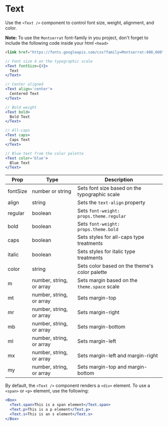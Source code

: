 
# Text

Use the `<Text />` component to control font size, weight, alignment, and color.

**Note:** To use the `Montserrat` font-family in you project, don't forget to include the following code inside your html `<head>`

```html
<link href="https://fonts.googleapis.com/css?family=Montserrat:400,600" rel="stylesheet">
```

```.jsx
// Font size 4 on the typographic scale
<Text fontSize={4}>
  Text
</Text>
```

```.jsx
// Center aligned
<Text align='center'>
  Centered Text
</Text>
```

```.jsx
// Bold weight
<Text bold>
  Bold Text
</Text>
```

```.jsx
// All-caps
<Text caps>
  Caps Text
</Text>
```

```.jsx
// Blue text from the color palette
<Text color='blue'>
  Blue Text
</Text>
```

Prop | Type | Description
---|---|---
fontSize | number or string | Sets font size based on the typographic scale
align | string | Sets the `text-align` property
regular | boolean | Sets `font-weight: props.theme.regular`
bold | boolean | Sets `font-weight: props.theme.bold`
caps | boolean | Sets styles for all-caps type treatments
italic | boolean | Sets styles for italic type treatments
color | string | Sets color based on the theme's color palette
m | number, string, or array | Sets margin based on the `theme.space` scale
mt | number, string, or array | Sets margin-top
mr | number, string, or array | Sets margin-right
mb | number, string, or array | Sets margin-bottom
ml | number, string, or array | Sets margin-left
mx | number, string, or array | Sets margin-left and margin-right
my | number, string, or array | Sets margin-top and margin-bottom

By default, the `<Text />` component renders a `<div>` element.
To use a `<span>` or `<p>` element, use the following:

```.jsx
<Box>
  <Text.span>This is a span element</Text.span>
  <Text.p>This is a p element</Text.p>
  <Text.s>This is an s element</Text.s>
</Box>
```
